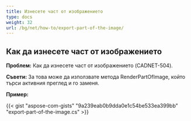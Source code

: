 ```yaml
---
title: Изнесете част от изображението
type: docs
weight: 32
url: /bg/net/how-to/export-part-of-the-image/
---
```


## **Как да изнесете част от изображението**

**Проблем:** Как да изнесете част от изображението (CADNET-504).

**Съвети:** За това може да използвате метода RenderPartOfImage, който търси активния преглед и го заменя.

**Пример:**

{{< gist "aspose-com-gists" "9a239eab0b9dda0e1c54be533ea399bb" "export-part-of-the-image.cs" >}}
